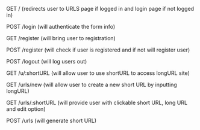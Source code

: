 GET / (redirects user to URLS page if logged in and login page if not logged in)

POST /login (will authenticate the form info)

GET /register (will bring user to registration)

POST /register (will check if user is registered and if not will register user)

POST /logout (will log users out)

GET /u/:shortURL (will allow user to use shortURL to access longURL site)

GET /urls/new (will allow user to create a new short URL by inputting longURL)

GET /urls/:shortURL (will provide user with clickable short URL, long URL and edit option)

POST /urls (will generate short URL)


